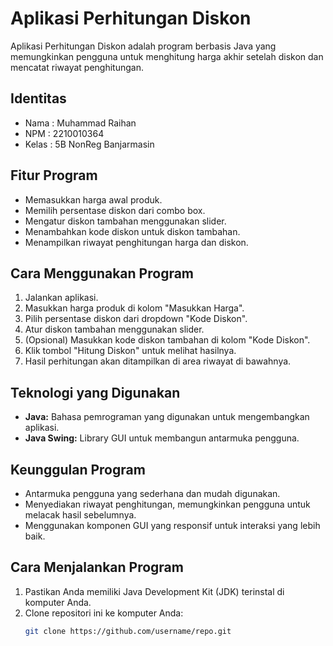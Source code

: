 # Aplikasi Perhitungan Diskon

Aplikasi Perhitungan Diskon adalah program berbasis Java yang memungkinkan pengguna untuk menghitung harga akhir setelah diskon dan mencatat riwayat penghitungan.

## Identitas
- Nama  : Muhammad Raihan
- NPM   : 2210010364
- Kelas : 5B NonReg Banjarmasin

## Fitur Program
- Memasukkan harga awal produk.
- Memilih persentase diskon dari combo box.
- Mengatur diskon tambahan menggunakan slider.
- Menambahkan kode diskon untuk diskon tambahan.
- Menampilkan riwayat penghitungan harga dan diskon.

## Cara Menggunakan Program
1. Jalankan aplikasi.
2. Masukkan harga produk di kolom "Masukkan Harga".
3. Pilih persentase diskon dari dropdown "Kode Diskon".
4. Atur diskon tambahan menggunakan slider.
5. (Opsional) Masukkan kode diskon tambahan di kolom "Kode Diskon".
6. Klik tombol "Hitung Diskon" untuk melihat hasilnya.
7. Hasil perhitungan akan ditampilkan di area riwayat di bawahnya.

## Teknologi yang Digunakan
- **Java:** Bahasa pemrograman yang digunakan untuk mengembangkan aplikasi.
- **Java Swing:** Library GUI untuk membangun antarmuka pengguna.

## Keunggulan Program
- Antarmuka pengguna yang sederhana dan mudah digunakan.
- Menyediakan riwayat penghitungan, memungkinkan pengguna untuk melacak hasil sebelumnya.
- Menggunakan komponen GUI yang responsif untuk interaksi yang lebih baik.

## Cara Menjalankan Program
1. Pastikan Anda memiliki Java Development Kit (JDK) terinstal di komputer Anda.
2. Clone repositori ini ke komputer Anda:
   ```bash
   git clone https://github.com/username/repo.git
